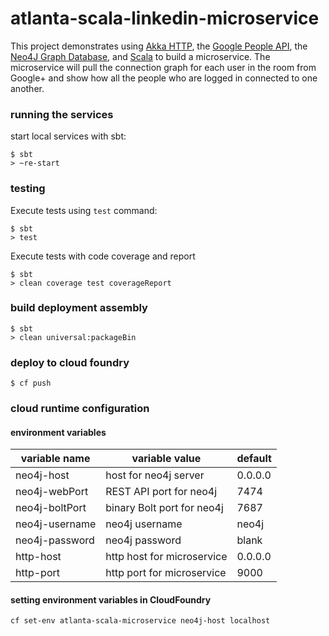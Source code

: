 # atlanta-scala-linkedin-microservice

This project demonstrates using [Akka HTTP](http://doc.akka.io/docs/akka-stream-and-http-experimental/current/scala.html), the [Google People API](https://developers.google.com/people/), the [Neo4J Graph Database](https://neo4j.org), and [Scala](https://scala-lang.org) to build a microservice. The microservice will pull the connection graph for each user in the room from Google+ and show how all the people who are logged in connected to one another.

### running the services

start local services with sbt:

```
$ sbt
> ~re-start
```

### testing

Execute tests using `test` command:

```
$ sbt
> test
```

Execute tests with code coverage and report

```
$ sbt 
> clean coverage test coverageReport
```

### build deployment assembly

```
$ sbt
> clean universal:packageBin
```

### deploy to cloud foundry

```
$ cf push
```

### cloud runtime configuration
#### environment variables
| variable name  | variable value | default |
|----------------|----------------|---------|
| neo4j-host     | host for neo4j server | 0.0.0.0 |
| neo4j-webPort  | REST API port for neo4j | 7474 |
| neo4j-boltPort | binary Bolt port for neo4j | 7687 |
| neo4j-username | neo4j username | neo4j |
| neo4j-password | neo4j password | blank |
| http-host      | http host for microservice | 0.0.0.0 |
| http-port      | http port for microservice | 9000 |

#### setting environment variables in CloudFoundry

`cf set-env atlanta-scala-microservice neo4j-host localhost`
